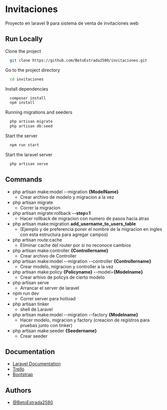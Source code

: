 
# Invitaciones

Proyecto en laravel 9 para sistema de venta de invitaciones web


## Run Locally

Clone the project

```bash
  git clone https://github.com/BetoEstrada2580/invitaciones.git
```

Go to the project directory

```bash
  cd invitaciones
```

Install dependencies

```bash
  composer install
  npm install
```

Running migrations and seeders

```bash
  php artisan migrate
  php artisan db:seed
```

Start the server

```bash
  npm run start
```

Start the laravel server

```bash
  php artisan serve
```

## Commands

- php artisan make:model --migration **{ModelName}**
    - Crear archivo de modelo y migracion a la vez
-  php artisan migrate
    - Correr la migracion
-  php artisan migrate:rollback **--step=1**
    - Hacer rollback de migracion con numero de pasos hacia atras
-  php artisan make:migration **add_username_to_users_table**
    - (Ejemplo y de preferencia poner el nombre de la migracion en ingles con esta estructura para agregar campos)
- php artisan route:cache
    - Eliminar cache del router por sí no reconoce cambios
- php artisan make:controller **{Controllername}**
    - Crear archivo de Controller
- php artisan make:model --migration --controller **{Controllername}**
    - Crear modelo, migracion y controller a la vez
- php artisan make:policy **{Policyname}** --model=**{Modelname}**
    - Crear arhivo de policys de cierto modelo
- php artisan serve
    - Arrancar el server de laravel
- npm run dev
    - Correr server para hotload
- php artisan tinker
    - shell de Laravel
- php artisan make:model --migration --factory **{Modelname}**
    - Hacer modelo, migracion y factory (creacion de registros para pruebas junto con tinker)
- php artisan make:seeder **{Seedername}**
    - Crear seeder
## Documentation

- [Laravel Documentation](https://laravel.com/docs/9.x)
- [Trello](https://trello.com/b/HrYki7FI/invitaciones)
- [Bootstrap](https://getbootstrap.com/docs/5.2/getting-started/introduction/)
## Authors

- [@BetoEstrada2580](https://github.com/BetoEstrada2580)
